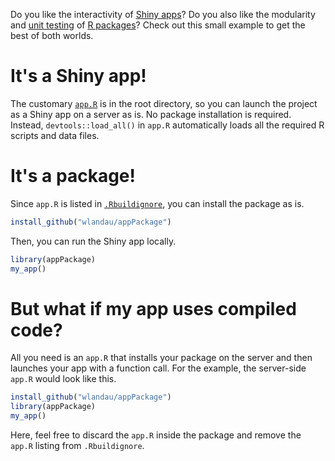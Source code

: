 Do you like the interactivity of [Shiny apps](http://shiny.rstudio.com/)? Do you also like the modularity and [unit testing](http://r-pkgs.had.co.nz/tests.html) of [R packages](http://r-pkgs.had.co.nz/)? Check out this small example to get the best of both worlds.

# It's a Shiny app!

The customary [`app.R`](http://shiny.rstudio.com/articles/single-file.html) is in the root directory, so you can launch the project as a Shiny app on a server as is. No package installation is required. Instead, `devtools::load_all()` in `app.R` automatically loads all the required R scripts and data files.

# It's a package!

Since `app.R` is listed in [`.Rbuildignore`](http://r-pkgs.had.co.nz/package.html), you can install the package as is.

```r
install_github("wlandau/appPackage")
```

Then, you can run the Shiny app locally.

```r
library(appPackage)
my_app()
```

# But what if my app uses compiled code?

All you need is an `app.R` that installs your package on the server and then launches your app with a function call. For the example, the server-side `app.R` would look like this.

```r
install_github("wlandau/appPackage")
library(appPackage)
my_app()
```

Here, feel free to discard the `app.R` inside the package and remove the `app.R` listing from `.Rbuildignore`.
